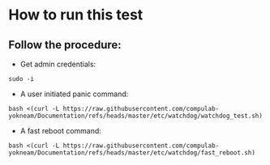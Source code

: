 # How to run this test

## Follow the procedure:

* Get admin credentials:
```
sudo -i
```

* A user initiated panic command:
```
bash <(curl -L https://raw.githubusercontent.com/compulab-yokneam/Documentation/refs/heads/master/etc/watchdog/watchdog_test.sh)
```

* A fast reboot command:
```
bash <(curl -L https://raw.githubusercontent.com/compulab-yokneam/Documentation/refs/heads/master/etc/watchdog/fast_reboot.sh)
```
